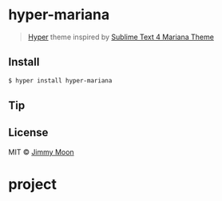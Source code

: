 # hyper-mariana

> [Hyper](https://hyper.is) theme inspired by [Sublime Text 4 Mariana Theme](https://github.com/twolfson/sublime-files/blob/master/Packages/Color%20Scheme%20-%20Default/Mariana.sublime-color-scheme)

## Install

```sh
$ hyper install hyper-mariana
```


## Tip

## License

MIT © [Jimmy Moon](https://jimmy.im)
# project

